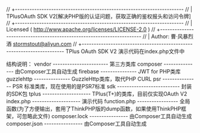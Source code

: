 // +----------------------------------------------------------------------
// | TPlusOAuth SDK V2[解决PHP版的认证问题，获取正确的鉴权报头和访问令牌]
// +----------------------------------------------------------------------
// | Licensed ( http://www.apache.org/licenses/LICENSE-2.0 )
// +----------------------------------------------------------------------
// | Author: 曹·风暴烈酒 <stormstout@aliyun.com>
// +----------------------------------------------------------------------
TPlus OAuth SDK V2
演示代码在index.php文件中

结构说明：
vendor ----------------------- 第三方类库
	composer   --------------- 由Composer工具自动生成
	firebase   --------------- JWT for PHP类库
	guzzlehttp --------------- GuzzleHttp类库，取代PHP CURL
	psr        --------------- PSR 标准类库，现在使用的是PSR7标准
sdk -------------------------- 封装的SDK包
	tplus -------------------- TPlus(T+)的类库，目前仅实现OAuth V2
index.php -------------------- 演示代码
function.php ----------------- 全局函数(为了方便输出，套用了ThinkPHP版的dump函数，如果使用ThinkPHP框架，可忽略此文件)
composer.lock ---------------- 由Composer工具自动生成
composer.json ---------------- 由Composer工具自动生成
